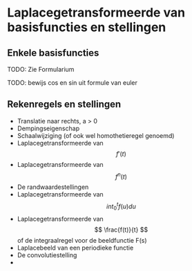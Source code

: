 # Laplacegetransformeerde van basisfuncties en stellingen

## Enkele basisfuncties

TODO: Zie Formularium 

TODO: bewijs cos en sin uit formule van euler

## Rekenregels en stellingen

- Translatie naar rechts, a > 0
- Dempingseigenschap
- Schaalwijziging (of ook wel homothetieregel genoemd)
- Laplacegetransformeerde van $$ f'(t) $$
- Laplacegetransformeerde van $$ f^n(t) $$
- De randwaardestellingen
- Laplacegetransformeerde van $$ int_0^t f(u) du $$
- Laplacegetransformeerde van $$ \frac{f(t)}{t} $$ of de integraalregel voor de beeldfunctie F(s)
- Laplacebeeld van een periodieke functie
- De convolutiestelling
- 



